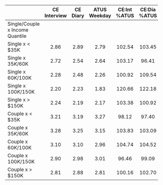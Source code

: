 
|                      | CE<br>Interview |  CE<br>Diary | ATUS<br>Weekday | CE:Int<br>%ATUS | CE:Dia<br>%ATUS |
| -------------------- | :----------: | :----------: | :----------: | :----------: | :----------: |
| Single/Couple x Income Quantile |              |              |              |              |              |
| Single x     < $35K  |         2.86 |         2.89 |         2.79 |       102.54 |       103.45 |
| Single x  $35K/$60K  |         2.72 |         2.54 |         2.64 |       103.17 |        96.41 |
| Single x  $60K/$100K |         2.28 |         2.48 |         2.26 |       100.92 |       109.54 |
| Single x $100K/$150K |         2.20 |         2.23 |         1.83 |       120.66 |       122.18 |
| Single x     > $150K |         2.24 |         2.19 |         2.17 |       103.38 |       100.92 |
| Couple x     < $35K  |         3.21 |         3.19 |         3.27 |        98.12 |        97.40 |
| Couple x  $35K/$60K  |         3.28 |         3.25 |         3.15 |       103.83 |       103.09 |
| Couple x  $60K/$100K |         3.10 |         3.10 |         2.96 |       104.74 |       104.52 |
| Couple x $100K/$150K |         2.90 |         2.98 |         3.01 |        96.46 |        99.09 |
| Couple x     > $150K |         2.81 |         2.88 |         2.81 |       100.16 |       102.70 |

